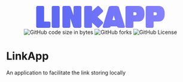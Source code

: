 <p align="center">
  <img src="/assets/img/LinkApp.png">
  <br >
  <img alt="GitHub code size in bytes" src="https://img.shields.io/github/languages/code-size/alex-ortega-07/LinkApp">
  <img alt="GitHub forks" src="https://img.shields.io/github/forks/alex-ortega-07/LinkApp?style=flat">
  <img alt="GitHub License" src="https://img.shields.io/github/license/mashape/apistatus?style=flat">
</p>

# LinkApp

An application to facilitate the link storing locally
